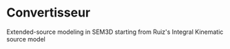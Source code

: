 # Convertisseur
Extended-source modeling in SEM3D starting from Ruiz's Integral Kinematic source model
